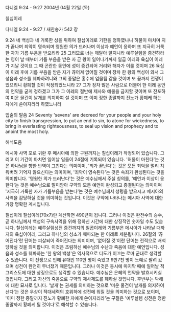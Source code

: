다니엘 9:24 - 9:27 
2004년 04월 22일 (목)

칠십이레



다니엘 9:24 - 9:27 / 새찬송가 542 장


9:24 네 백성과 네 거룩한 성을 위하여 칠십이레로 기한을 정하였나니 허물이 마치며 지가 끝나며 죄악이 영속되며 영원한 의가 드러나며 이상과 예언이 응하며 또 지극히 거룩한 자가 기름 부음을 받으리라
25 그러므로 너는 깨달아 알지니라 예루살렘을 증건하라는 영이 날 때부터 기름 부음을 받은 자 곧 왕이 일어나기까지 일곱 이레와 육십이 이레가 지날 것이요 그 때 곤란한 동안에 성이 증건되어 거리와 해자가 이룰 것이며
26 육십이 이레 후에 기름 부음을 받은 자가 끊어져 없어질 것이며 장차 한 왕의 백성이 와서 그 성읍과 성소를 훼파하려니와 그의 종말은 홍수에 엄몰됨 같을 것이며 또 끝까지 전쟁이 있으리니 황폐할 것이 작정되었느니라
27 그가 장차 많은 사람으로 더불어 한 이레 동안의 언약을 굳게 정하겠고 그가 그 이레의 절반에 제사와 예물을 금지할 것이며 또 잔포하여 미운 물건이 날개를 의지하여 설 것이며 또 이미 정한 종말까지 진노가 황폐케 하는 자에게 쏟아지리라 하였느니라

입술의 말씀
24 Seventy 'sevens' are decreed for your people and your holy city to finish transgression, to put an end to sin, to atone for wickedness, to bring in everlasting righteousness, to seal up vision and prophecy and to anoint the most holy.

해석도움





메시아 사역
포로 귀환 후 메시아에 의한 구원까지는 칠십이레가 작정되어 있습니다.  그리고 이 기간이 마치면 일어날 일들이 24절에 기록되어 있습니다.  '허물이 마친다'는 것은 하나님을 향한 반역이 그친다는 의미이며, '죄가 끝난다'는 것은 모든 죄악을 멀리 치워버려 기억지 않으신다는 의미이며, '죄악이 영속된다'는 것은 속죄가 완성된다는 것을 의미합니다.  '영원한 의가 드러난다'는 것은 예수님께서 주실 칭의를, '예언과 이상이 응한다'는 것은 예수님으로 말미암아 구약의 모든 예언이 완성되고 종결된다는 의미이며 '지극히 거룩한 자가 기름부음을 받는다'는 것은 예수님께서 성령을 받으시고 메시아의 사역을 감당하실 것을 의미하는 것입니다.  이것은 구약에 나타나는 메시아 사역에 대한 가장 명확한 계시입니다.

칠십이레
칠십이레(70x7)란 계산하면 490년이 됩니다.  그러나 이것은 완전수의 승수, 곧 하나님께서 백성의 구속사역을 위해 정하신 시간에 대한 상징적인 숫자일 수도 있습니다.  칠십이레는 예루살렘성전 증건까지의 일곱이레와 기름부은 메시아가 나타날 때까지의 육십이이레, 그리고 하나님의 성소가 훼파되는 한 이레로 세분됩니다.  26절의 '끊어진다'란 단어는 피살되어 죽어진다는 의미이며, '없어질 것'이란 단어는 전적으로 배척 당하실 것을 의미합니다.  이것은 초림하신 예수님의 수난과 죽음에 대한 예언입니다.  성읍과 성소를 훼파하는 '한 왕의 백성'은 역사적으로 디도가 이끄는 로마 군대로 생각할 수 있습니다.  이 전쟁으로 인해 유대인 110만 명이 죽었고 9만7천 명이 노예로 팔려 갔으며 성전이 완전히 무너졌기 때문입니다.  그러나 이것은 동시에 마지막 때에 일어날 적그리스도에 대한 상징으로도 생각할 수 있습니다.  예수님은 은혜의 언약을 발효시키실 것입니다.  그리고 자신의 죽음으로 구약의 제사제도를 폐하실 것입니다.  후반부는 박해에 대한 묘사로 입니다.  '날개'는 권세를 의미하는 것으로 '미운 물건이 날개를 의지하여 선다'는 것은 우상이 적대세력의 호위하에 성전에 워질 것을 의미하는 것으로 보이며, '이미 정한 종말까지 진노가 황폐한 자에게 쏟아지리라'는 구절은 '예루살렘 성전은 정한 종말까지 황폐케 될 것이다'로 해석할 수 있습니다.